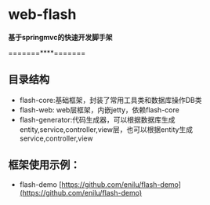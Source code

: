 # web-flash
**基于springmvc的快速开发脚手架**

=======****=======


## 目录结构

- flash-core:基础框架，封装了常用工具类和数据库操作DB类
- flash-web: web层框架，内嵌jetty，依赖flash-core
- flash-generator:代码生成器，可以根据数据库生成entity,service,controller,view层，也可以根据entity生成service,controller,view
   
## 框架使用示例：

- flash-demo [https://github.com/enilu/flash-demo](https://github.com/enilu/flash-demo)

